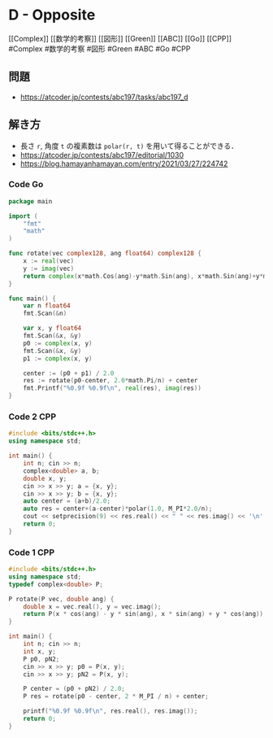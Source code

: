 # D - Opposite
[[Complex]] [[数学的考察]] [[図形]] [[Green]] [[ABC]] [[Go]] [[CPP]]
#Complex #数学的考察 #図形 #Green #ABC #Go #CPP 

## 問題
- https://atcoder.jp/contests/abc197/tasks/abc197_d

## 解き方
- 長さ `r`, 角度 `t` の複素数は `polar(r, t)` を用いて得ることができる．
- https://atcoder.jp/contests/abc197/editorial/1030
- https://blog.hamayanhamayan.com/entry/2021/03/27/224742

### Code Go
```go
package main

import (
	"fmt"
	"math"
)

func rotate(vec complex128, ang float64) complex128 {
	x := real(vec)
	y := imag(vec)
	return complex(x*math.Cos(ang)-y*math.Sin(ang), x*math.Sin(ang)+y*math.Cos(ang))
}

func main() {
	var n float64
	fmt.Scan(&n)

	var x, y float64
	fmt.Scan(&x, &y)
	p0 := complex(x, y)
	fmt.Scan(&x, &y)
	p1 := complex(x, y)

	center := (p0 + p1) / 2.0
	res := rotate(p0-center, 2.0*math.Pi/n) + center
	fmt.Printf("%0.9f %0.9f\n", real(res), imag(res))
}
```

### Code 2 CPP
```c++
#include <bits/stdc++.h>
using namespace std;

int main() {
	int n; cin >> n;
	complex<double> a, b;
	double x, y;
	cin >> x >> y; a = {x, y};
	cin >> x >> y; b = {x, y};
	auto center = (a+b)/2.0;
	auto res = center+(a-center)*polar(1.0, M_PI*2.0/n);
    cout << setprecision(9) << res.real() << " " << res.imag() << '\n';
    return 0;
}
```

### Code 1 CPP
```c++
#include <bits/stdc++.h>
using namespace std;
typedef complex<double> P;

P rotate(P vec, double ang) {
    double x = vec.real(), y = vec.imag();
    return P(x * cos(ang) - y * sin(ang), x * sin(ang) + y * cos(ang));
}

int main() {
	int n; cin >> n;
    int x, y;
	P p0, pN2;
    cin >> x >> y; p0 = P(x, y);
    cin >> x >> y; pN2 = P(x, y);

    P center = (p0 + pN2) / 2.0;
    P res = rotate(p0 - center, 2 * M_PI / n) + center;

    printf("%0.9f %0.9f\n", res.real(), res.imag());
	return 0;
}
```